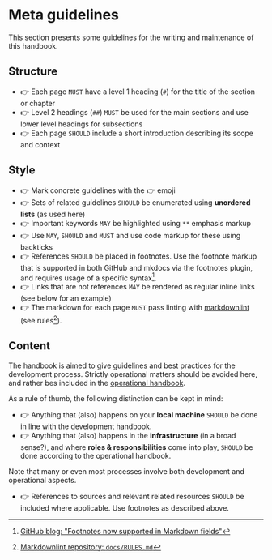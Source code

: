 # Meta guidelines

This section presents some guidelines for the writing and maintenance
of this handbook.

## Structure

* 👉 Each page `MUST` have a level 1 heading (`#`) for the title of the section
  or chapter
* 👉 Level 2 headings (`##`) `MUST` be used for the main sections and use lower
  level headings for subsections
* 👉 Each page `SHOULD` include a short introduction describing its scope and context

## Style

* 👉 Mark concrete guidelines with the 👉 emoji
* 👉 Sets of related guidelines `SHOULD` be enumerated using **unordered lists**
  (as used here)
* 👉 Important keywords `MAY` be highlighted using `**` emphasis markup
* 👉 Use `MAY`, `SHOULD` and `MUST` and use code markup for these using backticks
* 👉 References `SHOULD` be placed in footnotes. Use the footnote markup that is
  supported in both GitHub and mkdocs via the footnotes plugin, and requires usage
  of a specific syntax[^FOOTNOTES].
* 👉 Links that are not references `MAY` be rendered as regular inline links (see
  below for an example)
* 👉 The markdown for each page `MUST` pass linting with
  [markdownlint](https://github.com/markdownlint/markdownlint) (see rules[^RULES]).

## Content

The handbook is aimed to give guidelines and best practices for the
development process. Strictly operational matters should be avoided
here, and rather bes included in the [operational handbook](https://clarin-eric.github.io/handbook-operations/).

As a rule of thumb, the following distinction can be kept in mind:

* 👉 Anything that (also) happens on your **local machine** `SHOULD` be done in
  line with the development handbook.
* 👉 Anything that (also) happens in the **infrastructure** (in a broad sense?),
  and where **roles & responsibilities** come into play,
  `SHOULD` be done according to the operational handbook.

Note that many or even most processes involve both development and
operational aspects.

* 👉 References to sources and relevant related resources `SHOULD` be included where
  applicable. Use footnotes as described above.

[^FOOTNOTES]: [GitHub blog: "Footnotes now supported in Markdown fields"](https://github.blog/changelog/2021-09-30-footnotes-now-supported-in-markdown-fields/)
[^RULES]: [Markdownlint repository: `docs/RULES.md`](https://github.com/markdownlint/markdownlint/blob/main/docs/RULES.md)
